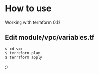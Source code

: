 # How to use

Working with terraform 0.12

## Edit module/vpc/variables.tf
  ```
  $ cd vpc
  $ terraforn plan
  $ terraform apply
  ```

;)
